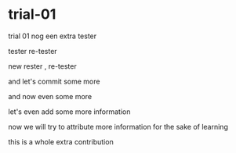 # trial-01
trial 01 nog een extra tester 

tester re-tester

new rester , re-tester

and let's commit some more

and now even some more

let's even add some more information

now we will try to attribute more information for the sake of learning

this is a whole extra contribution